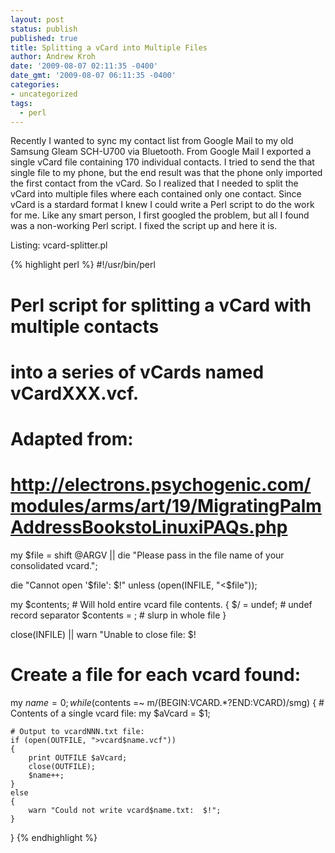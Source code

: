 ```yaml
---
layout: post
status: publish
published: true
title: Splitting a vCard into Multiple Files
author: Andrew Kroh
date: '2009-08-07 02:11:35 -0400'
date_gmt: '2009-08-07 06:11:35 -0400'
categories:
- uncategorized
tags:
  - perl
---
```

Recently I wanted to sync my contact list from Google Mail to my old Samsung
Gleam SCH-U700 via Bluetooth. From Google Mail I exported a single vCard file
containing 170 individual contacts. I tried to send the that single file to my
phone, but the end result was that the phone only imported the first contact
from the vCard. So I realized that I needed to split the vCard into multiple
files where each contained only one contact. Since vCard is a stardard format
I knew I could write a Perl script to do the work for me. Like any smart person,
I first googled the problem, but all I found was a non-working Perl script. I
fixed the script up and here it is.

Listing: vcard-splitter.pl

{% highlight perl %}
#!/usr/bin/perl
 
# Perl script for splitting a vCard with multiple contacts
# into a series of vCards named vCardXXX.vcf.
#
# Adapted from:
# http://electrons.psychogenic.com/modules/arms/art/19/MigratingPalmAddressBookstoLinuxiPAQs.php
    
my $file = shift @ARGV || die "Please pass in the file name of your consolidated vcard.";
 
die "Cannot open '$file': $!" unless (open(INFILE, "<$file"));
 
 
my $contents; # Will hold entire vcard file contents.
{
    $/ = undef;              # undef record separator
    $contents = <INFILE>;    # slurp in whole file
}
 
close(INFILE) || warn "Unable to close file: $!
 
# Create a file for each vcard found:
my $name = 0;
while ($contents =~ m/(BEGIN:VCARD.*?END:VCARD)/smg)
{
    # Contents of a single vcard file:
    my $aVcard = $1;
    
    # Output to vcardNNN.txt file:
    if (open(OUTFILE, ">vcard$name.vcf"))
    {
        print OUTFILE $aVcard;
        close(OUTFILE);
        $name++;
    } 
    else
    {
        warn "Could not write vcard$name.txt:  $!";
    }
}
{% endhighlight %}

